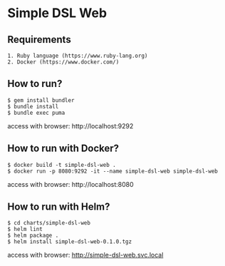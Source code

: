 # Simple DSL Web

## Requirements
```
1. Ruby language (https://www.ruby-lang.org)
2. Docker (https://www.docker.com/)
```

## How to run?
```
$ gem install bundler
$ bundle install
$ bundle exec puma
```
access with browser: http://localhost:9292

## How to run with Docker?
```
$ docker build -t simple-dsl-web .
$ docker run -p 8080:9292 -it --name simple-dsl-web simple-dsl-web
```
access with browser: http://localhost:8080

## How to run with Helm?
```
$ cd charts/simple-dsl-web
$ helm lint
$ helm package .
$ helm install simple-dsl-web-0.1.0.tgz
```
access with browser: http://simple-dsl-web.svc.local
